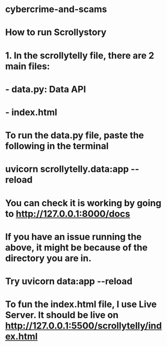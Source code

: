 # cybercrime-and-scams

# How to run Scrollystory
# 1. In the scrollytelly file, there are 2 main files:
# - data.py: Data API
# - index.html

# To run the data.py file, paste the following in the terminal
# uvicorn scrollytelly.data:app --reload
# You can check it is working by going to http://127.0.0.1:8000/docs
# If you have an issue running the above, it might be because of the directory you are in. 
# Try uvicorn data:app --reload

# To fun the index.html file, I use Live Server. It should be live on http://127.0.0.1:5500/scrollytelly/index.html